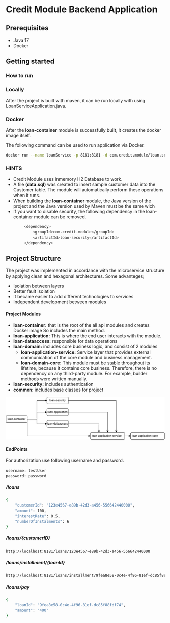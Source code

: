 # Credit Module Backend Application

## Prerequisites

* Java 17
* Docker

## Getting started

### How to run

### Locally
After the project is built with maven, it can be run locally with using LoanServiceApplication.java.


### Docker
After the __loan-container__ module is successfully built, it creates the docker image itself.

The following command can be used to run application via Docker.
```bash
docker run --name loanService -p 8181:8181 -d com.credit.module/loan.service:1.0.0-SNAPSHOT
```

### HINTS
- Credit Module uses inmemory H2 Database to work.
- A file __(data.sql)__ was created to insert sample customer data into the Customer table. The module will automatically perform these operations when it runs.
- When building the __loan-container__ module, the Java version of the project and the Java version used by Maven must be the same wich 
- If you want to disable security, the following dependency in the loan-container module can be removed.
```bash
        <dependency>
            <groupId>com.credit.module</groupId>
            <artifactId>loan-security</artifactId>
        </dependency>
```

## Project Structure

The project was implemented in accordance with the microservice structure by applying clean and hexagonal architectures. Some advanteges;
* Isolation between layers
* Better fault isolation
* It became easier to add different technologies to services
* Independent development between modules


#### Project Modules
* __loan-container:__ that is the root of the all api modules and creates Docker image So includes the main method.
* __loan-application:__ This is where the end user interacts with the module.
* __loan-dataaccess:__ responsible for data operations
* __loan-domain:__ includes core business logic, and consist of 2 modules
  * __loan-application-service:__ Service layer that provides external communication of the core module and business management.
  * __loan-domain-core:__ This module must be stable throughout its lifetime, because it contains core business. Therefore, there is no dependency on any third-party module. For example, builder methods were written manually.
* __loan-security:__ includes authentication
* __common:__ includes base classes for project



![Diagram.png](docs%2FDiagram.png)


#### EndPoints

For authorization use following username and password.
```bash
username: testUser
password: password
```

##### /loans
```bash
{
    "customerId": "123e4567-e89b-42d3-a456-556642440000",
    "amount": 100,
    "interestRate": 0.5,
    "numberOfInstalments": 6
}
```
##### /loans/{customerID}
```bash
http://localhost:8181/loans/123e4567-e89b-42d3-a456-556642440000
```

##### /loans/installment/{loanId}
```bash
http://localhost:8181/loans/installment/9fea8e58-0c4e-4f96-81ef-dc85f88fdf74
```

##### /loans/pay
```bash
{
    "loanId": "9fea8e58-0c4e-4f96-81ef-dc85f88fdf74",
    "amount": "400"
}
```